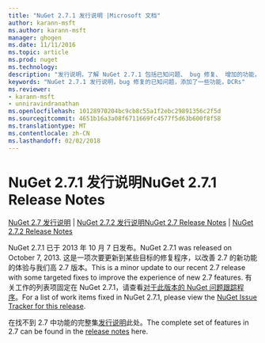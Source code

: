 ```yaml
---
title: "NuGet 2.7.1 发行说明 |Microsoft 文档"
author: karann-msft
ms.author: karann-msft
manager: ghogen
ms.date: 11/11/2016
ms.topic: article
ms.prod: nuget
ms.technology: 
description: "发行说明，了解 NuGet 2.7.1 包括已知问题、 bug 修复、 增加的功能，以及 DCRs。"
keywords: "NuGet 2.7.1 发行说明，bug 修复的已知问题，添加了一些功能，DCRs"
ms.reviewer:
- karann-msft
- unniravindranathan
ms.openlocfilehash: 10128970204bc9cb8c55a1f2ebc29891356c2f5d
ms.sourcegitcommit: 4651b16a3a08f6711669fc4577f5d63b600f8f58
ms.translationtype: MT
ms.contentlocale: zh-CN
ms.lasthandoff: 02/02/2018
---
```

# <a name="nuget-271-release-notes"></a><span data-ttu-id="7a8b4-104">NuGet 2.7.1 发行说明</span><span class="sxs-lookup"><span data-stu-id="7a8b4-104">NuGet 2.7.1 Release Notes</span></span>

<span data-ttu-id="7a8b4-105">[NuGet 2.7 发行说明](../release-notes/nuget-2.7.md) | [NuGet 2.7.2 发行说明](../release-notes/nuget-2.7.2.md)</span><span class="sxs-lookup"><span data-stu-id="7a8b4-105">[NuGet 2.7 Release Notes](../release-notes/nuget-2.7.md) | [NuGet 2.7.2 Release Notes](../release-notes/nuget-2.7.2.md)</span></span>

<span data-ttu-id="7a8b4-106">NuGet 2.7.1 已于 2013 年 10 月 7 日发布。</span><span class="sxs-lookup"><span data-stu-id="7a8b4-106">NuGet 2.7.1 was released on October 7, 2013.</span></span>  <span data-ttu-id="7a8b4-107">这是一项次要更新到某些目标的修复程序，以改善 2.7 的新功能的体验与我们高 2.7 版本。</span><span class="sxs-lookup"><span data-stu-id="7a8b4-107">This is a minor update to our recent 2.7 release with some targeted fixes to improve the experience of new 2.7 features.</span></span> <span data-ttu-id="7a8b4-108">有关工作的列表项固定在 NuGet 2.7.1，请查看[对于此版本的 NuGet 问题跟踪程序](http://nuget.codeplex.com/workitem/list/advanced?keyword=&status=Closed&type=All&priority=All&release=NuGet%202.7.1&assignedTo=All&component=All&sortField=LastUpdatedDate&sortDirection=Descending&page=0)。</span><span class="sxs-lookup"><span data-stu-id="7a8b4-108">For a list of work items fixed in NuGet 2.7.1, please view the [NuGet Issue Tracker for this release](http://nuget.codeplex.com/workitem/list/advanced?keyword=&status=Closed&type=All&priority=All&release=NuGet%202.7.1&assignedTo=All&component=All&sortField=LastUpdatedDate&sortDirection=Descending&page=0).</span></span>

<span data-ttu-id="7a8b4-109">在找不到 2.7 中功能的完整集[发行说明](../release-notes/nuget-2.7.md)此处。</span><span class="sxs-lookup"><span data-stu-id="7a8b4-109">The complete set of features in 2.7 can be found in the [release notes](../release-notes/nuget-2.7.md) here.</span></span>
